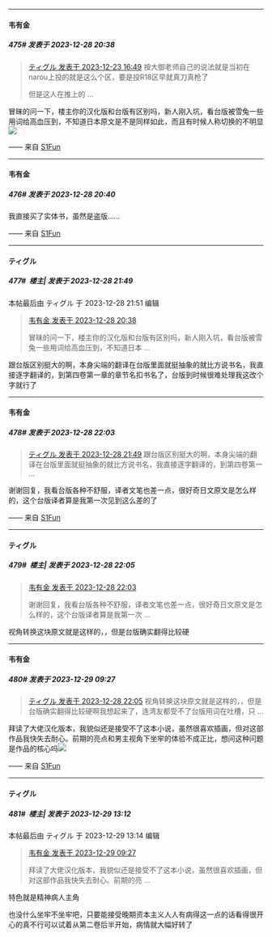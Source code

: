 
*****

####  韦有金  
##### 475#       发表于 2023-12-28 20:38

<blockquote><a href="httphttps://bbs.saraba1st.com/2b/forum.php?mod=redirect&amp;goto=findpost&amp;pid=63418274&amp;ptid=1988642" target="_blank">ティグル 发表于 2023-12-23 16:49</a>
按大御老师自己的说法就是当初在narou上投的就是这么个区，要是投R18区早就真刀真枪了

但是这人在推上的 ...</blockquote>
冒昧的问一下，楼主你的汉化版和台版有区别吗，新人刚入坑，看台版被雪兔一些用词给高血压到，不知道日本原文是不是同样如此，而且有时候人称切换的不明显<img src="https://static.saraba1st.com/image/smiley/face2017/026.png" referrerpolicy="no-referrer">

—— 来自 [S1Fun](https://s1fun.koalcat.com)

*****

####  韦有金  
##### 476#       发表于 2023-12-28 20:40

我直接买了实体书，虽然是盗版……

—— 来自 [S1Fun](https://s1fun.koalcat.com)


*****

####  ティグル  
##### 477#         楼主| 发表于 2023-12-28 21:49

 本帖最后由 ティグル 于 2023-12-28 21:51 编辑 
<blockquote><a href="httphttps://bbs.saraba1st.com/2b/forum.php?mod=redirect&amp;goto=findpost&amp;pid=63469685&amp;ptid=1988642" target="_blank">韦有金 发表于 2023-12-28 20:38</a>

冒昧的问一下，楼主你的汉化版和台版有区别吗，新人刚入坑，看台版被雪兔一些用词给高血压到，不知道日本 ...</blockquote>
跟台版区别挺大的啊，本身尖端的翻译在台版里面就挺抽象的就比方说书名，我直接逐字翻译的，到第四卷第一章的章节名扣书名了，台版到时候很难处理我这改个字就行了


*****

####  韦有金  
##### 478#       发表于 2023-12-28 22:03

<blockquote><a href="httphttps://bbs.saraba1st.com/2b/forum.php?mod=redirect&amp;goto=findpost&amp;pid=63470377&amp;ptid=1988642" target="_blank">ティグル 发表于 2023-12-28 21:49</a>
跟台版区别挺大的啊，本身尖端的翻译在台版里面就挺抽象的就比方说书名，我直接逐字翻译的，到第四卷第一 ...</blockquote>
谢谢回复，我看台版各种不舒服，译者文笔也差一点，很好奇日文原文是怎么样的，这个台版译者算是我第一次见到这么差的了

—— 来自 [S1Fun](https://s1fun.koalcat.com)


*****

####  ティグル  
##### 479#         楼主| 发表于 2023-12-28 22:05

<blockquote><a href="httphttps://bbs.saraba1st.com/2b/forum.php?mod=redirect&amp;goto=findpost&amp;pid=63470514&amp;ptid=1988642" target="_blank">韦有金 发表于 2023-12-28 22:03</a>

谢谢回复，我看台版各种不舒服，译者文笔也差一点，很好奇日文原文是怎么样的，这个台版译者算是我第一次 ...</blockquote>
视角转换这块原文就是这样的，，但是台版确实翻得比较硬


*****

####  韦有金  
##### 480#       发表于 2023-12-29 09:27

<blockquote><a href="httphttps://bbs.saraba1st.com/2b/forum.php?mod=redirect&amp;goto=findpost&amp;pid=63470537&amp;ptid=1988642" target="_blank">ティグル 发表于 2023-12-28 22:05</a>
视角转换这块原文就是这样的，，但是台版确实翻得比较硬啊我想起来了，连湾友都受不了台版用词在吐槽，只 ...</blockquote>
拜读了大佬汉化版本，我貌似还是接受不了这本小说，虽然很喜欢插画，但对这部作品我快失去耐心。前期的亮点和男主视角下坐牢的体验不成正比，想问这种问题是作品的核心吗<img src="https://static.saraba1st.com/image/smiley/face2017/001.png" referrerpolicy="no-referrer">

—— 来自 [S1Fun](https://s1fun.koalcat.com)


*****

####  ティグル  
##### 481#         楼主| 发表于 2023-12-29 13:12

 本帖最后由 ティグル 于 2023-12-29 13:14 编辑 
<blockquote><a href="httphttps://bbs.saraba1st.com/2b/forum.php?mod=redirect&amp;goto=findpost&amp;pid=63472921&amp;ptid=1988642" target="_blank">韦有金 发表于 2023-12-29 09:27</a>

拜读了大佬汉化版本，我貌似还是接受不了这本小说，虽然很喜欢插画，但对这部作品我快失去耐心。前期的亮 ...</blockquote>
特色就是精神病人主角

也没什么坐牢不坐牢吧，只要能接受晚期资本主义人人有病得这一点的话看得很开心的真不行可以试着从第二卷后半开始，病情就大幅好转了

